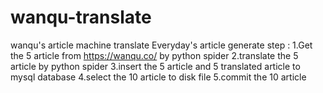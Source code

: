 # wanqu-translate
wanqu's article machine translate
Everyday's article generate step :
1.Get the 5 article from https://wanqu.co/ by python spider
2.translate the 5 article by python spider
3.insert the 5 article and 5 translated article to mysql database
4.select the 10 article to disk file
5.commit the 10 article
